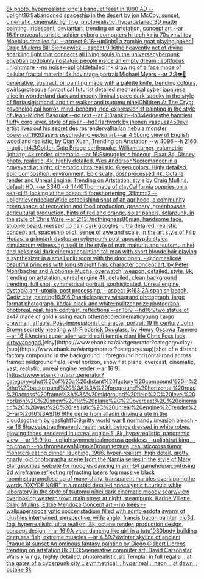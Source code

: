 [8k photo, hyperrealistic king's banquet feast in 1000 AD --uplight](https://www.ebank.nz/aiartgenerator?category=8k%20photo%2C%20hyperrealistic%20king%27s%20banquet%20feast%20in%201000%20AD%20--uplight)[16:9](https://www.ebank.nz/aiartgenerator?category=16%3A9)[abandoned spaceship in the desert by jon McCoy, sunset, cinematic, cinematic lighting, photorealistic, hyperdetailed 3D matte painting, iridescent, deviantart, trending on artstation, concept art --ar 16:9](https://www.ebank.nz/aiartgenerator?category=abandoned%20spaceship%20in%20the%20desert%20by%20jon%20McCoy%2C%20sunset%2C%20cinematic%2C%20cinematic%20lighting%2C%20photorealistic%2C%20hyperdetailed%203D%20matte%20painting%2C%20iridescent%2C%20deviantart%2C%20trending%20on%20artstation%2C%20concept%20art%20--ar%2016%3A9)[nouveau](https://www.ebank.nz/aiartgenerator?category=nouveau)[futuristic soldier cyborg computers hi tech kaiju 70s vinyl toy Moebius detailed full --aspect 9:18](https://www.ebank.nz/aiartgenerator?category=futuristic%20soldier%20cyborg%20computers%20hi%20tech%20kaiju%2070s%20vinyl%20toy%20Moebius%20detailed%20full%20--aspect%209%3A18)[--uplight](https://www.ebank.nz/aiartgenerator?category=--uplight)[| a zombie goat playing poker | Craig Mullens Bill Sienkiewicz --aspect 9:16](https://www.ebank.nz/aiartgenerator?category=%7C%20a%20zombie%20goat%20playing%20poker%20%7C%20Craig%20Mullens%20Bill%20Sienkiewicz%20--aspect%209%3A16)[the heavently net of divine sparkling light that connects all living souls in the universe](https://www.ebank.nz/aiartgenerator?category=the%20heavently%20net%20of%20divine%20sparkling%20light%20that%20connects%20all%20living%20souls%20in%20the%20universe)[cyberpunk egyptian god](https://www.ebank.nz/aiartgenerator?category=cyberpunk%20egyptian%20god)[blurry nostalgic people inside an empty dream ::softfocus ::nightmare --no noise](https://www.ebank.nz/aiartgenerator?category=blurry%20nostalgic%20people%20inside%20an%20empty%20dream%20%3A%3Asoftfocus%20%3A%3Anightmare%20--no%20noise)[--uplight](https://www.ebank.nz/aiartgenerator?category=--uplight)[detailed ink drawing of a face made of cellular fractal material 4k hd](https://www.ebank.nz/aiartgenerator?category=detailed%20ink%20drawing%20of%20a%20face%20made%20of%20cellular%20fractal%20material%204k%20hd)[vintage portrait Michael Myers --ar 2:3](https://www.ebank.nz/aiartgenerator?category=vintage%20portrait%20Michael%20Myers%20--ar%202%3A3)[👁🤖](https://www.ebank.nz/aiartgenerator?category=%F0%9F%91%81%F0%9F%A4%96)[generative, abstract, oil painting made with a palette knife, trending colours, swirls](https://www.ebank.nz/aiartgenerator?category=generative%2C%20abstract%2C%20oil%20painting%20made%20with%20a%20palette%20knife%2C%20trending%20colours%2C%20swirls)[grotesque fantastical futurist detailed mechanical cyber japanese alice in wonderland dark and moody liminal space dark spooky in the style of floria sigismondi and tim walker and tsutomu nihei](https://www.ebank.nz/aiartgenerator?category=grotesque%20fantastical%20futurist%20detailed%20mechanical%20cyber%20japanese%20alice%20in%20wonderland%20dark%20and%20moody%20liminal%20space%20dark%20spooky%20in%20the%20style%20of%20floria%20sigismondi%20and%20tim%20walker%20and%20tsutomu%20nihei)[Children At The Crypt, psychological horror, mind-bending, neo-expressionist painting in the style of Jean-Michel Basquiat --no text --ar 2:3](https://www.ebank.nz/aiartgenerator?category=Children%20At%20The%20Crypt%2C%20psychological%20horror%2C%20mind-bending%2C%20neo-expressionist%20painting%20in%20the%20style%20of%20Jean-Michel%20Basquiat%20--no%20text%20--ar%202%3A3)[rankin](https://www.ebank.nz/aiartgenerator?category=rankin)[--lp](https://www.ebank.nz/aiartgenerator?category=--lp)[3:4](https://www.ebank.nz/aiartgenerator?category=3%3A4)[edges](https://www.ebank.nz/aiartgenerator?category=edges)[the happiest fluffy corgi ever, style of pixar --hd](https://www.ebank.nz/aiartgenerator?category=the%20happiest%20fluffy%20corgi%20ever%2C%20style%20of%20pixar%20--hd)[3:1](https://www.ebank.nz/aiartgenerator?category=3%3A1)[artwork by jhonen vasquez](https://www.ebank.nz/aiartgenerator?category=artwork%20by%20jhonen%20vasquez)[450](https://www.ebank.nz/aiartgenerator?category=450)[evil artist lives out his secret desires](https://www.ebank.nz/aiartgenerator?category=evil%20artist%20lives%20out%20his%20secret%20desires)[render](https://www.ebank.nz/aiartgenerator?category=render)[valhallan nebula monster powersuit](https://www.ebank.nz/aiartgenerator?category=valhallan%20nebula%20monster%20powersuit)[1920](https://www.ebank.nz/aiartgenerator?category=1920)[lasers psychedelic vector art --ar 4:5](https://www.ebank.nz/aiartgenerator?category=lasers%20psychedelic%20vector%20art%20--ar%204%3A5)[Long view of English woodland realistic, by Qian Xuan, Trending on Artstation    --w 4096  --h 2160 --uplight](https://www.ebank.nz/aiartgenerator?category=Long%20view%20of%20English%20woodland%20realistic%2C%20by%20Qian%20Xuan%2C%20Trending%20on%20Artstation%20%20%20%20--w%204096%20%20--h%202160%20--uplight)[4:3](https://www.ebank.nz/aiartgenerator?category=4%3A3)[Golden Gate Bridge earthquake, William turner, volumetric lighting, 4k render, cinematic  --ar 16:9](https://www.ebank.nz/aiartgenerator?category=Golden%20Gate%20Bridge%20earthquake%2C%20William%20turner%2C%20volumetric%20lighting%2C%204k%20render%2C%20cinematic%20%20--ar%2016%3A9)[smuggler's hideout, Pixar 3d, Disney, photo, realistic, 4k, highly detailed, Wes Anderson](https://www.ebank.nz/aiartgenerator?category=smuggler%27s%20hideout%2C%20Pixar%203d%2C%20Disney%2C%20photo%2C%20realistic%2C%204k%2C%20highly%20detailed%2C%20Wes%20Anderson)[Necromancer in a graveyard at night, cinematic ultra realistic. Green colors. Higly detailed, epic composition. environment. Epic scale, post processed 4k, Octane render and Unreal Engine. Trending on Artstation, style by Craig Mullins, default HD, --w 3340 --h 1440](https://www.ebank.nz/aiartgenerator?category=Necromancer%20in%20a%20graveyard%20at%20night%2C%20cinematic%20ultra%20realistic.%20Green%20colors.%20Higly%20detailed%2C%20epic%20composition.%20environment.%20Epic%20scale%2C%20post%20processed%204k%2C%20Octane%20render%20and%20Unreal%20Engine.%20Trending%20on%20Artstation%2C%20style%20by%20Craig%20Mullins%2C%20default%20HD%2C%20--w%203340%20--h%201440)[Thor,made of clay](https://www.ebank.nz/aiartgenerator?category=Thor%2Cmade%20of%20clay)[California poppies on a sea-cliff, looking at the ocean::5 foreshortening, 35mm::2 --uplight](https://www.ebank.nz/aiartgenerator?category=California%20poppies%20on%20a%20sea-cliff%2C%20looking%20at%20the%20ocean%3A%3A5%20foreshortening%2C%2035mm%3A%3A2%20--uplight)[leyendecker](https://www.ebank.nz/aiartgenerator?category=leyendecker)[Wide establishing shot of an agrihood, a community green space of recreation and food production, greenery, greenhouses, agricultural production, hints of red and orange, solar panels, solarpunk, in the style of Chris Ware --ar 2:1](https://www.ebank.nz/aiartgenerator?category=Wide%20establishing%20shot%20of%20an%20agrihood%2C%20a%20community%20green%20space%20of%20recreation%20and%20food%20production%2C%20greenery%2C%20greenhouses%2C%20agricultural%20production%2C%20hints%20of%20red%20and%20orange%2C%20solar%20panels%2C%20solarpunk%2C%20in%20the%20style%20of%20Chris%20Ware%20--ar%202%3A1)[3:7](https://www.ebank.nz/aiartgenerator?category=3%3A7)[nothingness](https://www.ebank.nz/aiartgenerator?category=nothingness)[80](https://www.ebank.nz/aiartgenerator?category=80)[man, handsome face, stubble beard, messed up hair, dark googles, ultra detailed, realistic concept art. spaceship pilot. sense of awe and scale, in the art style of Filip Hodas, a grimdark dystopian cyberpunk post-apocalyptic style](https://www.ebank.nz/aiartgenerator?category=man%2C%20handsome%20face%2C%20stubble%20beard%2C%20messed%20up%20hair%2C%20dark%20googles%2C%20ultra%20detailed%2C%20realistic%20concept%20art.%20spaceship%20pilot.%20sense%20of%20awe%20and%20scale%2C%20in%20the%20art%20style%20of%20Filip%20Hodas%2C%20a%20grimdark%20dystopian%20cyberpunk%20post-apocalyptic%20style)[a simulacrum witnessing itself in the style of matt mahurin and tsutomu nihei and beksinski dark cinematic](https://www.ebank.nz/aiartgenerator?category=a%20simulacrum%20witnessing%20itself%20in%20the%20style%20of%20matt%20mahurin%20and%20tsutomu%20nihei%20and%20beksinski%20dark%20cinematic)[painting tall man with short blonde hair playing a synthesizer in a small unlit room with the door open. - @homeslice](https://www.ebank.nz/aiartgenerator?category=painting%20tall%20man%20with%20short%20blonde%20hair%20playing%20a%20synthesizer%20in%20a%20small%20unlit%20room%20with%20the%20door%20open.%20-%20%40homeslice)[A beautiful princess with long straight hair, character concept art, by Peter Mohrbacher and Alphonse Mucha, overwatch, weapon, detailed, style, 8k, trending on artstation, unreal engine 4k, detailed, clean background trending, full shot, symmetrical portrait, sophisticated, Unreal engine, dystopia,anti-utopia, post processing, --aspect 9:16](https://www.ebank.nz/aiartgenerator?category=A%20beautiful%20princess%20with%20long%20straight%20hair%2C%20character%20concept%20art%2C%20by%20Peter%20Mohrbacher%20and%20Alphonse%20Mucha%2C%20overwatch%2C%20weapon%2C%20detailed%2C%20style%2C%208k%2C%20trending%20on%20artstation%2C%20unreal%20engine%204k%2C%20detailed%2C%20clean%20background%20trending%2C%20full%20shot%2C%20symmetrical%20portrait%2C%20sophisticated%2C%20Unreal%20engine%2C%20dystopia%2Canti-utopia%2C%20post%20processing%2C%20--aspect%209%3A16)[3:2](https://www.ebank.nz/aiartgenerator?category=3%3A2)[A spanish beach, Cadiz city, painting](https://www.ebank.nz/aiartgenerator?category=A%20spanish%20beach%2C%20Cadiz%20city%2C%20painting)[16:9](https://www.ebank.nz/aiartgenerator?category=16%3A9)[16:9](https://www.ebank.nz/aiartgenerator?category=16%3A9)[particles](https://www.ebank.nz/aiartgenerator?category=particles)[garry winogrand photograph, large format photograph, kodak black and white::pulitzer prize photograph, photoreal, real, high-contrast, reflections --ar 16:9 --hd](https://www.ebank.nz/aiartgenerator?category=garry%20winogrand%20photograph%2C%20large%20format%20photograph%2C%20kodak%20black%20and%20white%3A%3Apulitzer%20prize%20photograph%2C%20photoreal%2C%20real%2C%20high-contrast%2C%20reflections%20--ar%2016%3A9%20--hd)[16:9](https://www.ebank.nz/aiartgenerator?category=16%3A9)[two statue of ak47 made of gold kissing each other](https://www.ebank.nz/aiartgenerator?category=two%20statue%20of%20ak47%20made%20of%20gold%20kissing%20each%20other)[people](https://www.ebank.nz/aiartgenerator?category=people)[cinematic](https://www.ebank.nz/aiartgenerator?category=cinematic)[young cargo crewman, affable. Post-impressionist character portrait 19 th century John Brown secretly meeting with Frederick Douglass, by Henry Ossawa Tannere --ar 16:8](https://www.ebank.nz/aiartgenerator?category=young%20cargo%20crewman%2C%20affable.%20Post-impressionist%20character%20portrait%2019%20th%20century%20John%20Brown%20secretly%20meeting%20with%20Frederick%20Douglass%2C%20by%20Henry%20Ossawa%20Tannere%20--ar%2016%3A8)[Ancient super alien world scifi temple plant life Chris Foss jack kirby](https://www.ebank.nz/aiartgenerator?category=Ancient%20super%20alien%20world%20scifi%20temple%20plant%20life%20Chris%20Foss%20jack%20kirby)[vapegod.](https://www.ebank.nz/aiartgenerator?category=vapegod.)[clay](https://www.ebank.nz/aiartgenerator?category=clay)[sup](https://www.ebank.nz/aiartgenerator?category=sup)[shot of a distant factory compound in the background :: foreground horizontal road across frame:: midground field, level horizon, snow flat plane, overcast, cinematic, vast, realistic, unreal engine render --ar 16:9](https://www.ebank.nz/aiartgenerator?category=shot%20of%20a%20distant%20factory%20compound%20in%20the%20background%20%3A%3A%20foreground%20horizontal%20road%20across%20frame%3A%3A%20midground%20field%2C%20level%20horizon%2C%20snow%20flat%20plane%2C%20overcast%2C%20cinematic%2C%20vast%2C%20realistic%2C%20unreal%20engine%20render%20--ar%2016%3A9)[16:9](https://www.ebank.nz/aiartgenerator?category=16%3A9)[the genie from alladin driving a ute in the clouds](https://www.ebank.nz/aiartgenerator?category=the%20genie%20from%20alladin%20driving%20a%20ute%20in%20the%20clouds)[gotham by gaslight](https://www.ebank.nz/aiartgenerator?category=gotham%20by%20gaslight)[16:9](https://www.ebank.nz/aiartgenerator?category=16%3A9)[gritty world war II normandy invasion bleach --ar 16:8](https://www.ebank.nz/aiartgenerator?category=gritty%20world%20war%20II%20normandy%20invasion%20bleach%20--ar%2016%3A8)[hazy](https://www.ebank.nz/aiartgenerator?category=hazy)[abstract](https://www.ebank.nz/aiartgenerator?category=abstract)[heavenly realm, spirit beings dressed in white robes, glowing faces, rendered in unreal engine 5, 8k, hyperrealistic, panoramic view, --ar 16:9](https://www.ebank.nz/aiartgenerator?category=heavenly%20realm%2C%20spirit%20beings%20dressed%20in%20white%20robes%2C%20glowing%20faces%2C%20rendered%20in%20unreal%20engine%205%2C%208k%2C%20hyperrealistic%2C%20panoramic%20view%2C%20--ar%2016%3A9)[like](https://www.ebank.nz/aiartgenerator?category=like)[--uplight](https://www.ebank.nz/aiartgenerator?category=--uplight)[symmetrical](https://www.ebank.nz/aiartgenerator?category=symmetrical)[medusa goddess --uplight](https://www.ebank.nz/aiartgenerator?category=medusa%20goddess%20--uplight)[rat king --no crown --no throne](https://www.ebank.nz/aiartgenerator?category=rat%20king%20--no%20crown%20--no%20throne)[news](https://www.ebank.nz/aiartgenerator?category=news)[Mignola](https://www.ebank.nz/aiartgenerator?category=Mignola)[Broom texture, realistic](https://www.ebank.nz/aiartgenerator?category=Broom%20texture%2C%20realistic)[gross tumor monsters eating dinner, laughing, 1966, hyper-realism, high detail, grotty, gnarly, old photograph](https://www.ebank.nz/aiartgenerator?category=gross%20tumor%20monsters%20eating%20dinner%2C%20laughing%2C%201966%2C%20hyper-realism%2C%20high%20detail%2C%20grotty%2C%20gnarly%2C%20old%20photograph)[a scene from the Narnia series in the style of Mary Blair](https://www.ebank.nz/aiartgenerator?category=a%20scene%20from%20the%20Narnia%20series%20in%20the%20style%20of%20Mary%20Blair)[geocities website for moogles dancing in an n64 game](https://www.ebank.nz/aiartgenerator?category=geocities%20website%20for%20moogles%20dancing%20in%20an%20n64%20game)[house](https://www.ebank.nz/aiartgenerator?category=house)[confusing 3d wireframe reflecting refracting lasers fog massive black room](https://www.ebank.nz/aiartgenerator?category=confusing%203d%20wireframe%20reflecting%20refracting%20lasers%20fog%20massive%20black%20room)[instagram](https://www.ebank.nz/aiartgenerator?category=instagram)[close up of many shiny, transparent marbles overlapping](https://www.ebank.nz/aiartgenerator?category=close%20up%20of%20many%20shiny%2C%20transparent%20marbles%20overlapping)[the words "OXYDE NOIR" in a morbid detailed apocalyptic futuristic white laboratory in the style of tsutomu nihei dark cinematic moody scary](https://www.ebank.nz/aiartgenerator?category=the%20words%20%22OXYDE%20NOIR%22%20in%20a%20morbid%20detailed%20apocalyptic%20futuristic%20white%20laboratory%20in%20the%20style%20of%20tsutomu%20nihei%20dark%20cinematic%20moody%20scary)[/view overlooking western town main street at night, steampunk, Karine Villette, Craig Mullins, Eddie Mendoza Concept art --no trees --wallpaper](https://www.ebank.nz/aiartgenerator?category=/view%20overlooking%20western%20town%20main%20street%20at%20night%2C%20steampunk%2C%20Karine%20Villette%2C%20Craig%20Mullins%2C%20Eddie%20Mendoza%20Concept%20art%20--no%20trees%20--wallpaper)[apocalyptic soccer stadium filled with zombies](https://www.ebank.nz/aiartgenerator?category=apocalyptic%20soccer%20stadium%20filled%20with%20zombies)[dof](https://www.ebank.nz/aiartgenerator?category=dof)[a swarm of plushies intertwined, perspective, wide angle, francis bacon painter, clo3d, fog, hyperrealistic, ultra realism, 8k, octane render, production design, concept design, --ar 16:9](https://www.ebank.nz/aiartgenerator?category=a%20swarm%20of%20plushies%20intertwined%2C%20perspective%2C%20wide%20angle%2C%20francis%20bacon%20painter%2C%20clo3d%2C%20fog%2C%20hyperrealistic%2C%20ultra%20realism%2C%208k%2C%20octane%20render%2C%20production%20design%2C%20concept%20design%2C%20--ar%2016%3A9)[A vicar dancing like girl in a tutu](https://www.ebank.nz/aiartgenerator?category=A%20vicar%20dancing%20like%20girl%20in%20a%20tutu)[1080](https://www.ebank.nz/aiartgenerator?category=1080)[body building deep sea fish, extreme muscles —ar 4:5](https://www.ebank.nz/aiartgenerator?category=body%20building%20deep%20sea%20fish%2C%20extreme%20muscles%20%E2%80%94ar%204%3A5)[9:24](https://www.ebank.nz/aiartgenerator?category=9%3A24)[winter skyline of ancient Prague at sunset An ominous fantasy painting by Diego Gisbert Llorens trending on artstation 8k 3D](https://www.ebank.nz/aiartgenerator?category=winter%20skyline%20of%20ancient%20Prague%20at%20sunset%20An%20ominous%20fantasy%20painting%20by%20Diego%20Gisbert%20Llorens%20trending%20on%20artstation%208k%203D)[3:5](https://www.ebank.nz/aiartgenerator?category=3%3A5)[generative computer art](https://www.ebank.nz/aiartgenerator?category=generative%20computer%20art)[<DUNK>, David Carson](https://www.ebank.nz/aiartgenerator?category=%3CDUNK%3E%2C%20David%20Carson)[star Wars x wings, highly detailed, photorealistic,](https://www.ebank.nz/aiartgenerator?category=star%20Wars%20x%20wings%2C%20highly%20detailed%2C%20photorealistic%2C)[six Templar in full regalia :: at the gates of a cyberpunk city :: symmetrical :: hyper real :: neon :: at dawn :: octane 8k](https://www.ebank.nz/aiartgenerator?category=six%20Templar%20in%20full%20regalia%20%3A%3A%20at%20the%20gates%20of%20a%20cyberpunk%20city%20%3A%3A%20symmetrical%20%3A%3A%20hyper%20real%20%3A%3A%20neon%20%3A%3A%20at%20dawn%20%3A%3A%20octane%208k)